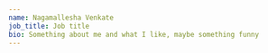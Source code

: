 ```yaml
---
name: Nagamallesha Venkate
job_title: Job title
bio: Something about me and what I like, maybe something funny
---
```

